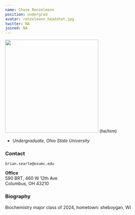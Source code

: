 ```yaml
---
name: Chase Renzelmann
position: undergrad
avatar: renzelmann_headshot.jpg
twitter: NA
joined: NA
---
```


  <img width="300" src="{{site.baseurl}}/images/people/{{page.avatar}}" data-action="zoom">
(he/him)

- _Undergraduate, Ohio State University_<br>

### Contact

<i class="fa fa-envelope-o"></i> `brian.searle@osumc.edu`

**Office**<br>
590 BRT, 460 W 12th Ave <br>
Columbus, OH 43210

### Biography
Biochemistry major class of 2024, hometown: sheboygan, WI
